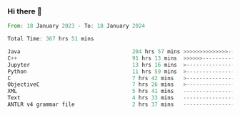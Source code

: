 ### Hi there 👋

<!--
**luoxuanzao/luoxuanzao** is a ✨ _special_ ✨ repository because its `README.md` (this file) appears on your GitHub profile.

Here are some ideas to get you started:

- 🔭 I’m currently working on ...
- 🌱 I’m currently learning ...
- 👯 I’m looking to collaborate on ...
- 🤔 I’m looking for help with ...
- 💬 Ask me about ...
- 📫 How to reach me: ...
- 😄 Pronouns: ...
- ⚡ Fun fact: ...
-->

<!--START_SECTION:waka-->

```rust
From: 18 January 2023 - To: 18 January 2024

Total Time: 367 hrs 51 mins

Java                                   204 hrs 57 mins >>>>>>>>>>>>>>-----------   55.50 %
C++                                    91 hrs 13 mins  >>>>>>-------------------   24.70 %
Jupyter                                13 hrs 16 mins  >------------------------   03.60 %
Python                                 11 hrs 59 mins  >------------------------   03.25 %
C                                      7 hrs 42 mins   >------------------------   02.09 %
ObjectiveC                             7 hrs 26 mins   >------------------------   02.01 %
XML                                    5 hrs 41 mins   -------------------------   01.54 %
Text                                   4 hrs 33 mins   -------------------------   01.24 %
ANTLR v4 grammar file                  2 hrs 37 mins   -------------------------   00.71 %
```

<!--END_SECTION:waka-->